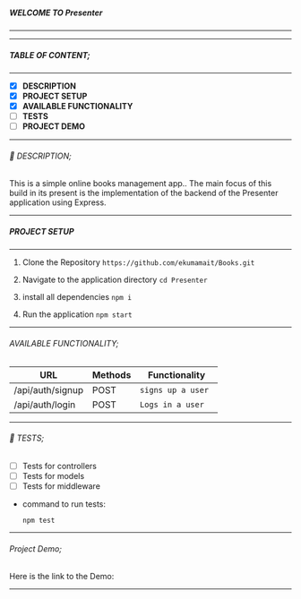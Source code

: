 ##### WELCOME TO Presenter
------------

------------

##### TABLE OF CONTENT;

------------

- [x] **DESCRIPTION**
- [x] **PROJECT SETUP**
- [x] **AVAILABLE FUNCTIONALITY**
- [ ] **TESTS**
- [ ] **PROJECT DEMO**

------------

###### :page_facing_up: DESCRIPTION;

This is a simple online books management app.. The main focus of this build in its present is the implementation of the backend of the  Presenter application using Express.

------------

##### PROJECT SETUP

------------

1. Clone the Repository
` https://github.com/ekumamait/Books.git `

2. Navigate to the application directory
` cd Presenter `

3. install all dependencies
` npm i `

4. Run the application
` npm start `

------------

###### AVAILABLE FUNCTIONALITY;

| URL     | Methods | Functionality       |
| ------- | ------- | ------------------- |
| /api/auth/signup | POST    | `signs up a user `  |
| /api/auth/login  | POST    | `Logs in a user`    |

------------

###### :microscope: TESTS;

- [ ] Tests for controllers
- [ ] Tests for models
- [ ] Tests for middleware 

- command to run tests:

    ` npm test `
      
------------

###### Project Demo;

Here is the link to the Demo:

------------
